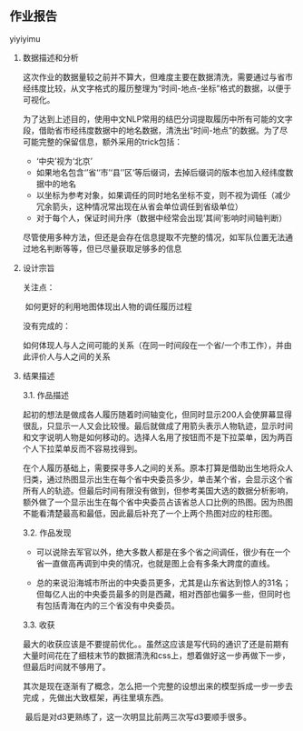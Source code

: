 ## 作业报告

yiyiyimu

1. 数据描述和分析

   这次作业的数据量较之前并不算大，但难度主要在数据清洗，需要通过与省市经纬度比较，从文字格式的履历整理为“时间-地点-坐标”格式的数据，以便于可视化。

   为了达到上述目的，使用中文NLP常用的结巴分词提取履历中所有可能的文字段，借助省市经纬度数据中的地名数据，清洗出“时间-地点”的数据。为了尽可能完整的保留信息，额外采用的trick包括：

   * ‘中央’视为‘北京’
   * 如果地名包含‘’省‘‘市’‘县’’区‘等后缀词，去掉后缀词的版本也加入经纬度数据中的地名
   * 以坐标为参考对象，如果调任的同时地名坐标不变，则不视为调任（减少冗余箭头，这种情况常出现在从省会单位调任到省级单位）
   * 对于每个人，保证时间升序（数据中经常会出现’其间‘影响时间轴判断）

   尽管使用多种方法，但还是会存在信息提取不完整的情况，如军队位置无法通过地名判断等等，但已尽量获取足够多的信息

2. 设计宗旨

   关注点：

   ​	如何更好的利用地图体现出人物的调任履历过程

   没有完成的：

   ​	如何体现人与人之间可能的关系（在同一时间段在一个省/一个市工作），并由此评价人与人之间的关系

3. 结果描述

   3.1. 作品描述

   ​	起初的想法是做成各人履历随着时间轴变化，但同时显示200人会使屏幕显得很乱，只显示一人又会比较慢。最后就做成了用箭头表示人物轨迹，显示时间和文字说明人物是如何移动的。选择人名用了按钮而不是下拉菜单，因为两百个人下拉菜单反而不容易找得到。

   ​	在个人履历基础上，需要探寻多人之间的关系。原本打算是借助出生地将众人归类，通过热图显示出生在每个省中央委员多少，单击某个省，会显示这个省所有人的轨迹。但最后时间有限没有做到，但参考美国大选的数据分析影响，额外做了一个显示出生在每个省中央委员占该省总人口比例的热图。因为热图不能看清楚最高和最低，因此最后补充了一个上两个热图对应的柱形图。

   3.2. 作品发现

   	* 可以说除去军官以外，绝大多数人都是在多个省之间调任，很少有在一个省一直做高再调到中央的情况，也就是图上会有多条大跨度的直线。
	
   	*  总的来说沿海城市所出的中央委员更多，尤其是山东省达到惊人的31名；但每亿人出的中央委员最多的则是西藏，相对西部也偏多一些，但同时也有包括青海在内的三个省没有中央委员。

   3.3. 收获

   ​	最大的收获应该是不要提前优化。。虽然这应该是写代码的通识了还是前期有大量时间花在了细枝末节的数据清洗和css上，想着做好这一步再做下一步，但最后时间就不够用了。

   ​	其次是现在逐渐有了概念，怎么把一个完整的设想出来的模型拆成一步一步去完成 ，先做出大致框架，再往里填东西。

   ​	最后是对d3更熟练了，这一次明显比前两三次写d3要顺手很多。